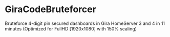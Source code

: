 # GiraCodeBruteforcer
Bruteforce 4-digit pin secured dashboards in Gira HomeServer 3 and 4 in 11 minutes (Optimized for FullHD [1920x1080] with 150% scaling)

